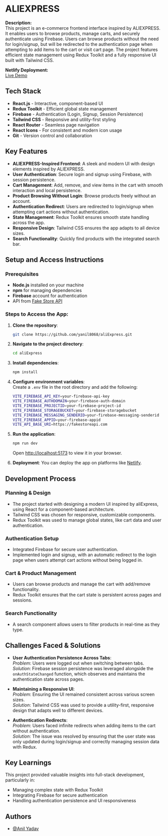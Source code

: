 # ALIEXPRESS

**Description:**  
This project is an e-commerce frontend interface inspired by ALIEXPRESS. It enables users to browse products, manage carts, and securely authenticate using Firebase. Users can browse products without the need for login/signup, but will be redirected to the authentication page when attempting to add items to the cart or visit cart page. The project features efficient state management using Redux Toolkit and a fully responsive UI built with Tailwind CSS.

**Netlify Deployment:**  
[Live Demo](https://aliexpressfullstack.netlify.app/)

## Tech Stack

- **React.js** - Interactive, component-based UI
- **Redux Toolkit** - Efficient global state management
- **Firebase** - Authentication (Login, Signup, Session Persistence)
- **Tailwind CSS** - Responsive and utility-first styling
- **React Router** - Seamless page navigation
- **React Icons** - For consistent and modern icon usage
- **Git** - Version control and collaboration

## Key Features

- **ALIEXPRESS-Inspired Frontend**: A sleek and modern UI with design elements inspired by ALIEXPRESS.
- **User Authentication**: Secure login and signup using Firebase, with session persistence.
- **Cart Management**: Add, remove, and view items in the cart with smooth interaction and local persistence.
- **Product Browsing Without Login**: Browse products freely without an account.
- **Authentication Redirect**: Users are redirected to login/signup when attempting cart actions without authentication.
- **State Management**: Redux Toolkit ensures smooth state handling across the app.
- **Responsive Design**: Tailwind CSS ensures the app adapts to all device sizes.
- **Search Functionality**: Quickly find products with the integrated search bar.

## Setup and Access Instructions

### Prerequisites

- **Node.js** installed on your machine
- **npm** for managing dependencies
- **Firebase** account for authentication
- API from [Fake Store API](https://fakestoreapi.com/)

### Steps to Access the App:

1. **Clone the repository**:

   ```bash
   git clone https://github.com/yanil8068/aliExpress.git
   ```

2. **Navigate to the project directory**:

   ```bash
   cd aliExpress
   ```

3. **Install dependencies**:

   ```bash
   npm install
   ```

4. **Configure environment variables**:  
   Create a `.env` file in the root directory and add the following:

   ```bash
   VITE_FIREBASE_API_KEY=your-firebase-api-key
   VITE_FIREBASE_AUTHDOMAIN=your-firebase-auth-domain
   VITE_FIREBASE_PROJECTID=your-firebase-project-id
   VITE_FIREBASE_STORAGEBUCKET=your-firebase-storagebucket
   VITE_FIREBASE_MESSAGING_SENDERID=your-firebase-messaging-senderid
   VITE_FIREBASE_APPID=your-firebase-appid
   VITE_API_BASE_URI=https://fakestoreapi.com
   ```

5. **Run the application**:

   ```bash
   npm run dev
   ```

   Open [http://localhost:5173](http://localhost:5173) to view it in your browser.

6. **Deployment**:
   You can deploy the app on platforms like [Netlify](https://www.netlify.com/).

## Development Process

### Planning & Design

- The project started with designing a modern UI inspired by aliExpress, using React for a component-based architecture.
- Tailwind CSS was chosen for responsive, customizable components.
- Redux Toolkit was used to manage global states, like cart data and user authentication.

### Authentication Setup

- Integrated Firebase for secure user authentication.
- Implemented login and signup, with an automatic redirect to the login page when users attempt cart actions without being logged in.

### Cart & Product Management

- Users can browse products and manage the cart with add/remove functionality.
- Redux Toolkit ensures that the cart state is persistent across pages and sessions.

### Search Functionality

- A search component allows users to filter products in real-time as they type.

## Challenges Faced & Solutions

- **User Authentication Persistence Across Tabs**:  
  _Problem_: Users were logged out when switching between tabs.  
  _Solution_: Firebase session persistence was leveraged alongside the `onAuthStateChanged` function, which observes and maintains the authentication state across pages.

- **Maintaining a Responsive UI**:  
  _Problem_: Ensuring the UI remained consistent across various screen sizes.  
  _Solution_: Tailwind CSS was used to provide a utility-first, responsive design that adapts well to different devices.

- **Authentication Redirects**:  
  _Problem_: Users faced infinite redirects when adding items to the cart without authentication.  
  _Solution_: The issue was resolved by ensuring that the user state was only updated during login/signup and correctly managing session data with Redux.

## Key Learnings

This project provided valuable insights into full-stack development, particularly in:

- Managing complex state with Redux Toolkit
- Integrating Firebase for secure authentication
- Handling authentication persistence and UI responsiveness

## Authors

- [@Anil Yadav](https://github.com/yanil8068)
